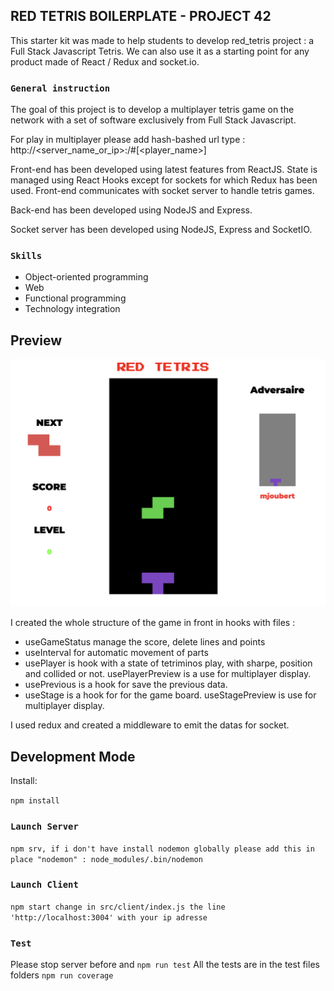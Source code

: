 ## RED TETRIS BOILERPLATE - PROJECT 42

This starter kit was made to help students to develop red_tetris project : a Full Stack Javascript Tetris. We can also use it as a starting point for any product made of React / Redux and socket.io.

### `General instruction`

The goal of this project is to develop a multiplayer tetris game on the network with a set of software exclusively from Full Stack Javascript.

For play in multiplayer please add hash-bashed url type :
http://<server_name_or_ip>:<port>/#<room>[<player_name>]

Front-end has been developed using latest features from ReactJS. State is managed using React Hooks except for sockets for which Redux has been used. Front-end communicates with socket server to handle tetris games.

Back-end has been developed using NodeJS and Express.

Socket server has been developed using NodeJS, Express and SocketIO.

### `Skills`

<ul>
  <li>
    Object-oriented programming
  </li>
  <li>
    Web
  </li>
  <li>
    Functional programming
  </li>
  <li>
    Technology integration
   </li>
</ul>     

## Preview

![](red_tetris_multi.png)

I created the whole structure of the game in front in hooks with files :

<ul>
  <li>
    useGameStatus manage the score, delete lines and points
  </li>
  <li>
    useInterval for automatic movement of parts
  </li>
  <li>
    usePlayer is hook with a state of tetriminos play, with sharpe, position and collided or not. usePlayerPreview is a use for multiplayer display.
  </li>
  <li>
    usePrevious is a hook for save the previous data.
   </li>
    <li>
    useStage is a hook for for the game board. useStagePreview is use for multiplayer display.
   </li>
</ul> 

I used redux and created a middleware to emit the datas for socket.

## Development Mode

Install:

`npm install`

### `Launch Server`

`npm srv, if i don't have install nodemon globally please add this in place "nodemon" : node_modules/.bin/nodemon`

### `Launch Client`

`npm start change in src/client/index.js the line 'http://localhost:3004' with your ip adresse`

### `Test`

Please stop server before and 
`npm run test`
All the tests are in the test files folders
`npm run coverage`
